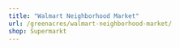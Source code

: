 ```yaml
---
title: "Walmart Neighborhood Market"
url: /greenacres/walmart-neighborhood-market/
shop: Supermarkt
---
```

